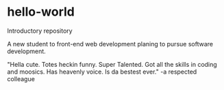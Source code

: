 # hello-world
Introductory repository

A new student to front-end web development planing to pursue software development.


"Hella cute. Totes heckin funny. Super Talented. Got all the skills in coding and moosics. Has heavenly voice. Is da bestest ever."
-a respected colleague

